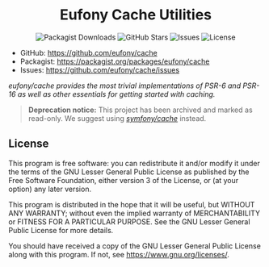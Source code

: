 <h1 align="center">Eufony Cache Utilities</h1>

<p align="center">
    <img alt="Packagist Downloads" src="https://img.shields.io/packagist/dt/eufony/cache?label=Packagist%20Downloads">
    <img alt="GitHub Stars" src="https://img.shields.io/github/stars/eufony/cache?label=GitHub%20Stars">
    <img alt="Issues" src="https://img.shields.io/github/issues/eufony/cache/open?label=Issues">
    <img alt="License" src="https://img.shields.io/github/license/eufony/cache?label=License">
</p>

- GitHub: https://github.com/eufony/cache
- Packagist: https://packagist.org/packages/eufony/cache
- Issues: https://github.com/eufony/cache/issues

*eufony/cache provides the most trivial implementations of PSR-6 and PSR-16 as well as other essentials for getting
started with caching.*

> **Deprecation notice:** This project has been archived and marked as read-only. We suggest using
> [*symfony/cache*](https://github.com/symfony/cache) instead.

## License

This program is free software: you can redistribute it and/or modify it under the terms of the GNU Lesser General Public
License as published by the Free Software Foundation, either version 3 of the License, or (at your option) any later
version.

This program is distributed in the hope that it will be useful, but WITHOUT ANY WARRANTY; without even the implied
warranty of MERCHANTABILITY or FITNESS FOR A PARTICULAR PURPOSE. See the GNU Lesser General Public License for more
details.

You should have received a copy of the GNU Lesser General Public License along with this program. If not,
see <https://www.gnu.org/licenses/>.
